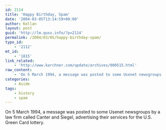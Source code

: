 ```yaml
---
id: 2114
title: 'Happy Birthday, Spam'
date: '2004-03-05T13:14:59+00:00'
author: Kellan
layout: post
guid: 'http://lm.quxx.info/?p=2114'
permalink: /2004/03/05/happy-birthday-spam/
typo_id:
    - '2112'
mt_id:
    - '1815'
link_related:
    - 'http://www.karchner.com/update/archives/000515.html'
raw_content:
    - 'On 5 March 1994, a message was posted to some Usenet newsgroups by a law firm called Canter and Siegel, advertising their services for the U.S. Green Card lottery.'
categories:
    - Aside
tags:
    - history
    - spam
---
```


On 5 March 1994, a message was posted to some Usenet newsgroups by a law firm called Canter and Siegel, advertising their services for the U.S. Green Card lottery.